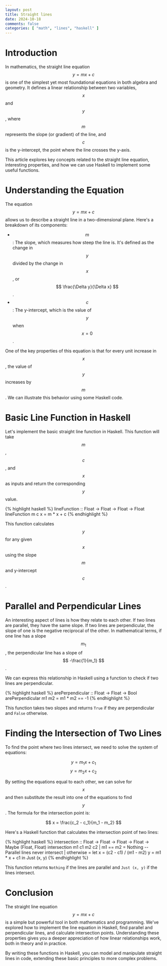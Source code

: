 ```yaml
---
layout: post
title: Straight lines
date: 2024-10-18
comments: false
categories: [ "math", "lines", "haskell" ]
---
```


# Introduction

In mathematics, the straight line equation $$ y = mx + c $$ is one of the simplest yet most foundational equations in 
both algebra and geometry. It defines a linear relationship between two variables, $$ x $$ and $$ y $$, where $$ m $$ 
represents the slope (or gradient) of the line, and $$ c $$ is the y-intercept, the point where the line crosses the 
y-axis.

This article explores key concepts related to the straight line equation, interesting properties, and how we can use 
Haskell to implement some useful functions.

# Understanding the Equation

The equation $$ y = mx + c $$ allows us to describe a straight line in a two-dimensional plane. Here's a breakdown of 
its components:

- $$ m $$: The slope, which measures how steep the line is. It's defined as the change in $$ y $$ divided by the change in $$ x $$ , or $$ \frac{\Delta y}{\Delta x} $$.
- $$ c $$: The y-intercept, which is the value of $$ y $$ when $$ x = 0 $$.

One of the key properties of this equation is that for every unit increase in $$ x $$, the value of $$ y $$ increases 
by $$ m $$. We can illustrate this behavior using some Haskell code.

# Basic Line Function in Haskell

Let's implement the basic straight line function in Haskell. This function will take $$ m $$, $$ c $$, and $$ x $$ as 
inputs and return the corresponding $$ y $$ value.

{% highlight haskell %}
lineFunction :: Float -> Float -> Float -> Float
lineFunction m c x = m * x + c
{% endhighlight %}

This function calculates $$ y $$ for any given $$ x $$ using the slope $$ m $$ and y-intercept $$ c $$.

# Parallel and Perpendicular Lines

An interesting aspect of lines is how they relate to each other. If two lines are parallel, they have the same slope. 
If two lines are perpendicular, the slope of one is the negative reciprocal of the other. In mathematical terms, if one 
line has a slope $$ m_1 $$, the perpendicular line has a slope of $$ -\frac{1}{m_1} $$.

We can express this relationship in Haskell using a function to check if two lines are perpendicular.

{% highlight haskell %}
arePerpendicular :: Float -> Float -> Bool
arePerpendicular m1 m2 = m1 * m2 == -1
{% endhighlight %}

This function takes two slopes and returns `True` if they are perpendicular and `False` otherwise.

# Finding the Intersection of Two Lines

To find the point where two lines intersect, we need to solve the system of equations:

$$ y = m_1x + c_1 $$
$$ y = m_2x + c_2 $$

By setting the equations equal to each other, we can solve for $$ x $$ and then substitute the result into one of the 
equations to find $$ y $$. The formula for the intersection point is:

$$ x = \frac{c_2 - c_1}{m_1 - m_2} $$

Here's a Haskell function that calculates the intersection point of two lines:

{% highlight haskell %}
intersection :: Float -> Float -> Float -> Float -> Maybe (Float, Float)
intersection m1 c1 m2 c2
    | m1 == m2  = Nothing -- Parallel lines never intersect
    | otherwise = let x = (c2 - c1) / (m1 - m2)
    y = m1 * x + c1
  in Just (x, y)
{% endhighlight %}

This function returns `Nothing` if the lines are parallel and `Just (x, y)` if the lines intersect.

# Conclusion

The straight line equation $$ y = mx + c $$ is a simple but powerful tool in both mathematics and programming. We've 
explored how to implement the line equation in Haskell, find parallel and perpendicular lines, and calculate 
intersection points. Understanding these properties gives you a deeper appreciation of how linear relationships work, 
both in theory and in practice.

By writing these functions in Haskell, you can model and manipulate straight lines in code, extending these basic 
principles to more complex problems.


